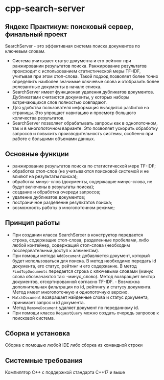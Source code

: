 # cpp-search-server
## Яндекс Практикум: поисковый сервер, финальный проект
SearchServer - это эффективная система поиска документов по ключевым словам.

- Система учитывает статус документа и его рейтинг при ранжировании результатов поиска. Ранжирование результатов происходит с использованием статистической меры TF-IDF, учитывая при этом стоп-слова. Такой подход позволяет более точно определить наиболее значимые ключевые слова и отобразить более релевантные документы в начале списка.
- SearchServer имеет функционал удаления дубликатов документов. Дубликатами считаются документы, у которых наборы встречающихся слов полностью совпадают.
- Для удобства пользователя информация выводится разбитой на страницы. Это упрощает навигацию и просмотр большого количества результатов.
- SearchServer позволяет обрабатывать запросы как в однопоточном, так и в многопоточном варианте. Это позволяет ускорить обработку запросов и повысить производительность системы, особенно при работе с большими объемами данных.

## Основные функции
- ранжирование результатов поиска по статистической мере TF-IDF;
- обработка стоп-слов (не учитываются поисковой системой и не влияют на результаты поиска);
- обработка минус-слов (документы, содержащие минус-слова, не будут включены в результаты поиска);
- создание и обработка очереди запросов;
- удаление дубликатов документов;
- постраничное разделение результатов поиска;
- возможность работы в многопоточном режиме;

## Принцип работы
- При создании класса SearchSercer в конструктор передается строка, содержащие стоп-слова, разделенные пробелами, либо любой контейнер, содержащий стоп-слова (необходим последовательный доступ к элементам).
- При помощи метода `AddDocument` добавляется документ, который будет использоваться для поиска. В метод необходимо передать id документа, его статус, рейтинг и его содержание.
В метод `FindTopDocuments` передается строка с ключевыми словами (минус слова обозначаются так: -минус_слово). Метод возвращает вектор документов, отсортированной согласно TF-IDF. - Возможна дополнительная фильтрация по id, рейтингу и статусу документа. Метод имеет многопоточную и однопоточную версию.
- `MatchDocument` возвращает найденные слова и статус документа, принимает запрос и id документа.
- Метод `RemoveDocument` удаляет документ по переданному id.
- При помощи класса `RequestQuery` можно создать очередь запросов к поисковой система.

## Сборка и установка
Сборка с помощью любой IDE либо сборка из командной строки

## Системные требования
Компилятор С++ с поддержкой стандарта C++17  и выше
